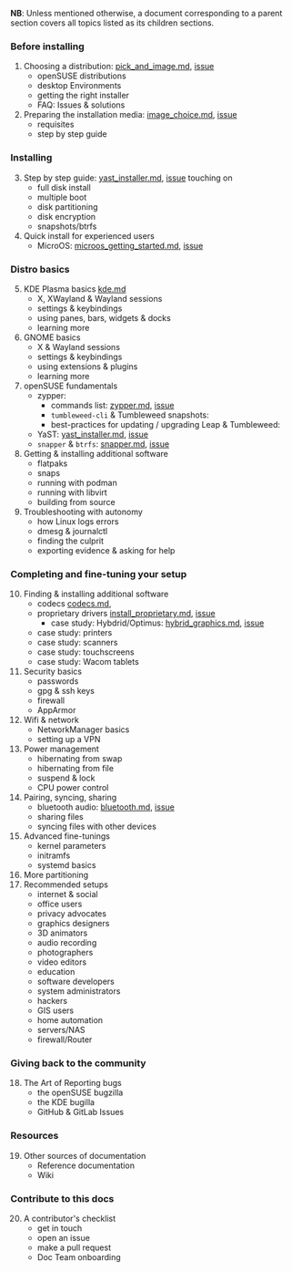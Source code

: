 __NB__: Unless mentioned otherwise, a document corresponding to a parent section covers all topics listed as its children sections.
### Before installing
1. Choosing a distribution: [pick_and_image.md](https://github.com/openSUSE/openSUSE-docs-revamped/blob/dev/project/docs/pick_an_image.md), [issue](https://github.com/openSUSE/openSUSE-docs-revamped/issues/37) 
    * openSUSE distributions
    * desktop Environments
    * getting the right installer
    * FAQ: Issues & solutions
2. Preparing the installation media: [image_choice.md](https://github.com/openSUSE/openSUSE-docs-revamped/blob/dev/project/docs/image_choice.md), [issue](https://github.com/openSUSE/openSUSE-docs-revamped/issues/26)
    * requisites
    * step by step guide
### Installing
3. Step by step guide: [yast_installer.md](https://github.com/openSUSE/openSUSE-docs-revamped/blob/dev/project/docs/yast_installer.md), [issue](https://github.com/openSUSE/openSUSE-docs-revamped/issues/60) touching on
    * full disk install
    * multiple boot
    * disk partitioning
    * disk encryption
    * snapshots/btrfs
5. Quick install for experienced users
   * MicroOS: [microos_getting_started.md](https://github.com/openSUSE/openSUSE-docs-revamped/blob/dev/project/docs/microos_getting_started.md), [issue](https://github.com/openSUSE/openSUSE-docs-revamped/issues/24)
### Distro basics
5. KDE Plasma basics [kde.md](project/docs/kde.md)
    * X, XWayland & Wayland sessions
    * settings & keybindings
    * using panes, bars, widgets & docks
    * learning more
6. GNOME basics
    * X & Wayland sessions
    * settings & keybindings
    * using extensions & plugins
    * learning more
7. openSUSE fundamentals
    * zypper:
        * commands list: [zypper.md](https://github.com/openSUSE/openSUSE-docs-revamped/blob/dev/project/docs/zypper.md), [issue](https://github.com/openSUSE/openSUSE-docs-revamped/issues/32)
        * `tumbleweed-cli` & Tumbleweed snapshots: 
        * best-practices for updating / upgrading Leap & Tumbleweed: 
    * YaST: [yast_installer.md](https://github.com/openSUSE/openSUSE-docs-revamped/blob/dev/project/docs/yast_installer.md), [issue](https://github.com/openSUSE/openSUSE-docs-revamped/blob/dev/project/docs/yast_installer.md)
    * `snapper` & `btrfs`: [snapper.md](https://github.com/openSUSE/openSUSE-docs-revamped/blob/dev/project/docs/snapper.md), [issue](https://github.com/openSUSE/openSUSE-docs-revamped/issues/34)
8. Getting & installing additional software
    * flatpaks
    * snaps
    * running with podman
    * running with libvirt
    * building from source
9. Troubleshooting with autonomy
    * how Linux logs errors
    * dmesg & journalctl
    * finding the culprit
    * exporting evidence & asking for help
### Completing and fine-tuning your setup 
10. Finding & installing additional software
    * codecs [codecs.md](https://github.com/openSUSE/openSUSE-docs-revamped/blob/dev/project/docs/codecs.md),
    * proprietary drivers [install_proprietary.md](https://github.com/openSUSE/openSUSE-docs-revamped/blob/dev/project/docs/install_proprietary.md), [issue](https://github.com/openSUSE/openSUSE-docs-revamped/issues/28)
      * case study: Hybdrid/Optimus: [hybrid_graphics.md](https://github.com/openSUSE/openSUSE-docs-revamped/blob/dev/project/docs/hybrid_graphics.md), [issue](https://github.com/openSUSE/openSUSE-docs-revamped/issues/77) 
    * case study: printers
    * case study: scanners
    * case study: touchscreens
    * case study: Wacom tablets
11. Security basics
    * passwords
    * gpg & ssh keys
    * firewall
    * AppArmor
12. Wifi & network
    * NetworkManager basics
    * setting up a VPN
13. Power management
    * hibernating from swap
    * hibernating from file
    * suspend & lock
    * CPU power control
14. Pairing, syncing, sharing
    * bluetooth audio: [bluetooth.md](https://github.com/openSUSE/openSUSE-docs-revamped/blob/dev/project/docs/bluetooth.md), [issue](https://github.com/openSUSE/openSUSE-docs-revamped/issues/27)
    * sharing files
    * syncing files with other devices
15. Advanced fine-tunings
    * kernel parameters
    * initramfs
    * systemd basics
16. More partitioning
17. Recommended setups
    * internet & social
    * office users
    * privacy advocates
    * graphics designers
    * 3D animators
    * audio recording
    * photographers
    * video editors
    * education
    * software developers
    * system administrators
    * hackers
    * GIS users
    * home automation
    * servers/NAS
    * firewall/Router
### Giving back to the community
18. The Art of Reporting bugs
    * the openSUSE bugzilla
    * the KDE bugilla
    * GitHub & GitLab Issues
### Resources
19. Other sources of documentation
    * Reference documentation
    * Wiki
### Contribute to this docs
20. A contributor's checklist
    * get in touch
    * open an issue
    * make a pull request
    * Doc Team onboarding
